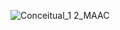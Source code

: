 
![Conceitual_1 2_MAAC](https://github.com/user-attachments/assets/4fd8a742-33e1-43b4-be31-2f7c44f9b737)
